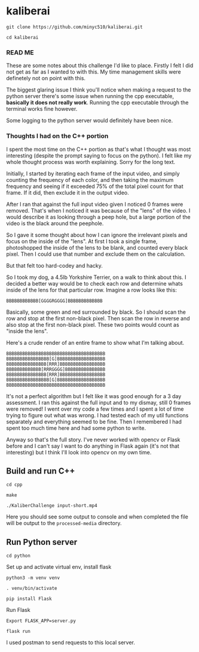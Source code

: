 # kaliberai

`git clone https://github.com/minyc510/kaliberai.git`

`cd kaliberai`

### READ ME

These are some notes about this challenge I'd like to place. Firstly I felt I did not get as far as I wanted to with this. My time management skills were definetely not on point with this. 

The biggest glaring issue I think you'll notice when making a request to the python server there's some issue when running the cpp executable, **basically it does not really work**. Running the cpp executable through the terminal works fine however.

Some logging to the python server would definitely have been nice.

### Thoughts I had on the C++ portion

I spent the most time on the C++ portion as that's what I thought was most interesting (despite the prompt saying to focus on the python). I felt like my whole thought process was worth 
explaining. Sorry for the long text.

Initially, I started by iterating each frame of the input video, and simply counting the frequency of each color, and then taking the maximum frequency and seeing if it exceeded 75% of the total pixel count for that frame. If it did, then exclude it in the output video.

After I ran that against the full input video given I noticed 0 frames were removed. That's when I noticed it was because of the "lens" of the video. I would describe it as looking through a peep hole, but  a large portion of the video is the black around the peephole. 

So I gave it some thought about how I can ignore the irrelevant pixels and focus on the inside of the "lens". At first I took a single frame, photoshopped the inside of the lens to be blank, and counted every black pixel. Then I could use that number and exclude them on the calculation.

But that felt too hard-codey and hacky.

So I took my dog, a 4.5lb Yorkshire Terrier, on a walk to think about this. I decided a better way would be to check each row and determine whats inside of the lens for that particular row. Imagine a row looks like this:

`BBBBBBBBBBBB[GGGGRGGGG]BBBBBBBBBBBBB`

Basically, some green and red surrounded by black. So I should scan the row and stop at the first non-black pixel. Then scan the row in reverse and also stop at the first non-black pixel. These two points would count as "inside the lens". 

Here's a crude render of an entire frame to show what I'm talking about.
```
BBBBBBBBBBBBBBBBBBBBBBBBBBBBBBBBBBBBB
BBBBBBBBBBBBBBBB[G]BBBBBBBBBBBBBBBBBB
BBBBBBBBBBBBBBB[RRR]BBBBBBBBBBBBBBBBB
BBBBBBBBBBBBB[RRRGGGG]BBBBBBBBBBBBBBB
BBBBBBBBBBBBBBB[RRR]BBBBBBBBBBBBBBBBB
BBBBBBBBBBBBBBBB[G]BBBBBBBBBBBBBBBBBB
BBBBBBBBBBBBBBBBBBBBBBBBBBBBBBBBBBBBB
```

It's not a perfect algorithm but I felt like it was good enough for a 3 day assessment. I ran this against the full input and to my dismay, still 0 frames were removed! I went over my code a few times and I spent a lot of time trying to figure out what was wrong. I had tested each of my util functions separately and everything seemed to be fine. Then I remembered I had spent too much time here and had some python to write. 

Anyway so that's the full story. I've never worked with opencv or Flask before and I can't say I want to do anything in Flask again (it's not that interesting) but I think I'll look into opencv on my own time.


## Build and run C++

`cd cpp`

`make`

`./KaliberChallenge input-short.mp4`

Here you should see some output to console and when completed the file will be output to the `processed-media` directory.

## Run Python server
`cd python`

Set up and activate virtual env, install flask

`python3 -m venv venv`

`. venv/bin/activate`

`pip install Flask`

Run Flask

`Export FLASK_APP=server.py`

`flask run`

I used postman to send requests to this local server.